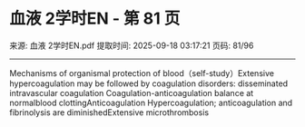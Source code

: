 # 血液 2学时EN - 第 81 页

来源: 血液 2学时EN.pdf
提取时间: 2025-09-18 03:17:21
页码: 81/96

---

Mechanisms of organismal protection of blood（self-study）Extensive hypercoagulation may be followed by coagulation disorders: disseminated intravascular coagulation
Coagulation-anticoagulation balance at normalblood clottingAnticoagulation
Hypercoagulation; anticoagulation and fibrinolysis are diminishedExtensive microthrombosis